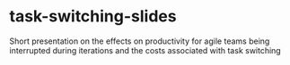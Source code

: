 task-switching-slides
=====================

Short presentation on the effects on productivity for agile teams being interrupted during iterations and the costs associated with task switching